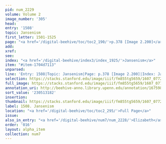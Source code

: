 ```yaml
---
pid: num_2229
volume: Volume 2
image_number: '305'
head:
entry: '1508'
topic: Jansenism
first_letter: 1501-1525
page: "<a href='/digital-beehive/toc/toc2_190/'>p.378 [Image 2.200]</a>"
add:
xref:
see:
index: "<a href='/digital-beehive/index3/index_1925/'>Jansenism</a>"
item: "#item-1704d7113"
unparsed:
line: 'Entry: 1508|Topic: Jansenism|Page: p.378 [Image 2.200]|Index: Jansenism|#item-1704d7113'
selection: https://stacks.stanford.edu/image/iiif/fm855tg5659/1607_0772/516,3182,1929,184/full/0/default.jpg
full_image: https://stacks.stanford.edu/image/iiif/fm855tg5659/1607_0772/full/full/0/default.jpg
annotation_uri: http://beehive-anno.library.upenn.edu/annotation/1675980417789
sort_value: '230513182'
insertion:
thumbnail: https://stacks.stanford.edu/image/iiif/fm855tg5659/1607_0772/516,3182,600,180/250,/0/default.jpg
label: 1508. Jansenism
location: "<a href='/digital-beehive/toc/toc2_295/'>Full Page</a>"
issue:
also_in_entry: "<a href='/digital-beehive/num7/num_2228/'>Elizabeth</a>"
order: '016'
layout: alpha_item
collection: num7
---
```

